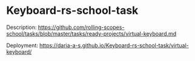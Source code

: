 # Keyboard-rs-school-task

Description: https://github.com/rolling-scopes-school/tasks/blob/master/tasks/ready-projects/virtual-keyboard.md

Deployment: https://daria-a-s.github.io/Keyboard-rs-school-task/virtual-keyboard/
